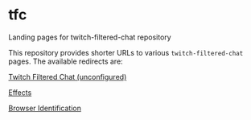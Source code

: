 # tfc
Landing pages for twitch-filtered-chat repository

This repository provides shorter URLs to various `twitch-filtered-chat` pages. The available redirects are:

<a href="tfc.html">Twitch Filtered Chat (unconfigured)</a>

<a href="effects.html">Effects</a>

<a href="ident.html">Browser Identification</a>
